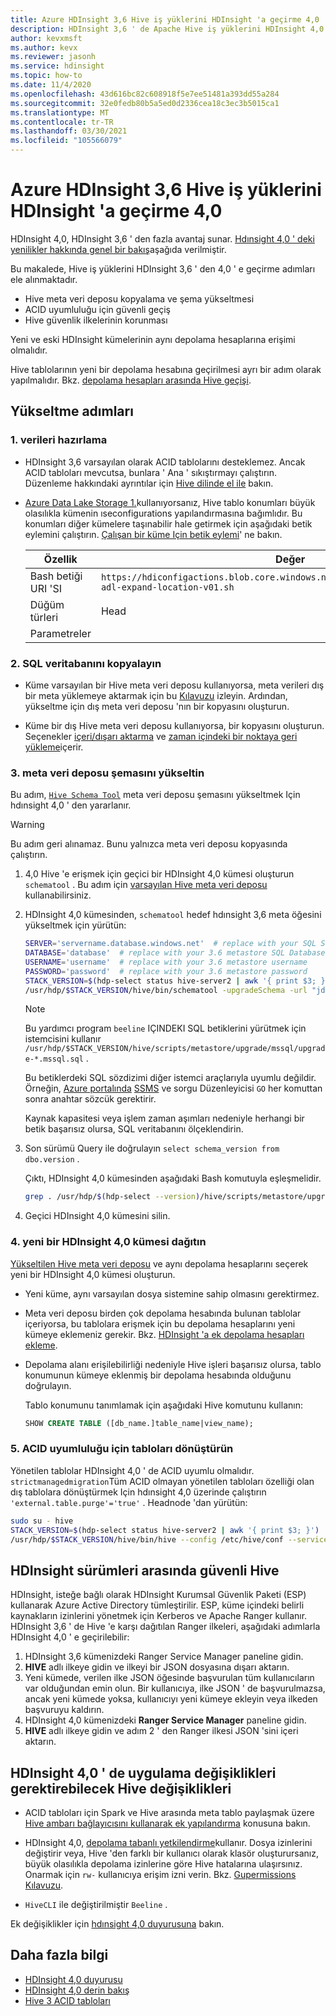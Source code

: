 ```yaml
---
title: Azure HDInsight 3,6 Hive iş yüklerini HDInsight 'a geçirme 4,0
description: HDInsight 3,6 ' de Apache Hive iş yüklerini HDInsight 4,0 ' ye geçirmeyi öğrenin.
author: kevxmsft
ms.author: kevx
ms.reviewer: jasonh
ms.service: hdinsight
ms.topic: how-to
ms.date: 11/4/2020
ms.openlocfilehash: 43d616bc82c608918f5e7ee51481a393dd55a284
ms.sourcegitcommit: 32e0fedb80b5a5ed0d2336cea18c3ec3b5015ca1
ms.translationtype: MT
ms.contentlocale: tr-TR
ms.lasthandoff: 03/30/2021
ms.locfileid: "105566079"
---
```

# <a name="migrate-azure-hdinsight-36-hive-workloads-to-hdinsight-40"></a>Azure HDInsight 3,6 Hive iş yüklerini HDInsight 'a geçirme 4,0

HDInsight 4,0, HDInsight 3,6 ' den fazla avantaj sunar. [Hdınsight 4,0 ' deki yenilikler hakkında genel bir bakış](../hdinsight-version-release.md)aşağıda verilmiştir.

Bu makalede, Hive iş yüklerini HDInsight 3,6 ' den 4,0 ' e geçirme adımları ele alınmaktadır.

* Hive meta veri deposu kopyalama ve şema yükseltmesi
* ACID uyumluluğu için güvenli geçiş
* Hive güvenlik ilkelerinin korunması

Yeni ve eski HDInsight kümelerinin aynı depolama hesaplarına erişimi olmalıdır.

Hive tablolarının yeni bir depolama hesabına geçirilmesi ayrı bir adım olarak yapılmalıdır. Bkz. [depolama hesapları arasında Hive geçişi](./hive-migration-across-storage-accounts.md).

## <a name="steps-to-upgrade"></a>Yükseltme adımları

### <a name="1-prepare-the-data"></a>1. verileri hazırlama

* HDInsight 3,6 varsayılan olarak ACID tablolarını desteklemez. Ancak ACID tabloları mevcutsa, bunlara ' Ana ' sıkıştırmayı çalıştırın. Düzenleme hakkındaki ayrıntılar için [Hive dilinde el ile](https://cwiki.apache.org/confluence/display/Hive/LanguageManual+DDL#LanguageManualDDL-AlterTable/Partition/Compact) bakın.

* [Azure Data Lake Storage 1.](../overview-data-lake-storage-gen1.md)kullanıyorsanız, Hive tablo konumları büyük olasılıkla kümenin ıseconfigurations yapılandırmasına bağımlıdır. Bu konumları diğer kümelere taşınabilir hale getirmek için aşağıdaki betik eylemini çalıştırın. [Çalışan bir küme Için betik eylemi](../hdinsight-hadoop-customize-cluster-linux.md#script-action-to-a-running-cluster)' ne bakın.

    |Özellik | Değer |
    |---|---|
    |Bash betiği URI 'SI|`https://hdiconfigactions.blob.core.windows.net/linuxhivemigrationv01/hive-adl-expand-location-v01.sh`|
    |Düğüm türleri|Head|
    |Parametreler||

### <a name="2-copy-the-sql-database"></a>2. SQL veritabanını kopyalayın

* Küme varsayılan bir Hive meta veri deposu kullanıyorsa, meta verileri dış bir meta yüklemeye aktarmak için bu [Kılavuzu](./hive-default-metastore-export-import.md) izleyin. Ardından, yükseltme için dış meta veri deposu 'nın bir kopyasını oluşturun.

* Küme bir dış Hive meta veri deposu kullanıyorsa, bir kopyasını oluşturun. Seçenekler [içeri/dışarı aktarma](../../azure-sql/database/database-export.md) ve [zaman içindeki bir noktaya geri yükleme](../../azure-sql/database/recovery-using-backups.md#point-in-time-restore)içerir.

### <a name="3-upgrade-the-metastore-schema"></a>3. meta veri deposu şemasını yükseltin

Bu adım, [`Hive Schema Tool`](https://cwiki.apache.org/confluence/display/Hive/Hive+Schema+Tool) meta veri deposu şemasını yükseltmek Için hdınsight 4,0 ' den yararlanır.

> [!Warning]
> Bu adım geri alınamaz. Bunu yalnızca meta veri deposu kopyasında çalıştırın.

1. 4,0 Hive 'e erişmek için geçici bir HDInsight 4,0 kümesi oluşturun `schematool` . Bu adım için [varsayılan Hive meta veri deposu](../hdinsight-use-external-metadata-stores.md#default-metastore) kullanabilirsiniz.

1. HDInsight 4,0 kümesinden, `schematool` hedef hdınsight 3,6 meta öğesini yükseltmek için yürütün:

    ```sh
    SERVER='servername.database.windows.net'  # replace with your SQL Server
    DATABASE='database'  # replace with your 3.6 metastore SQL Database
    USERNAME='username'  # replace with your 3.6 metastore username
    PASSWORD='password'  # replace with your 3.6 metastore password
    STACK_VERSION=$(hdp-select status hive-server2 | awk '{ print $3; }')
    /usr/hdp/$STACK_VERSION/hive/bin/schematool -upgradeSchema -url "jdbc:sqlserver://$SERVER;databaseName=$DATABASE;trustServerCertificate=false;encrypt=true;hostNameInCertificate=*.database.windows.net;" -userName "$USERNAME" -passWord "$PASSWORD" -dbType "mssql" --verbose
    ```

    > [!NOTE]
    > Bu yardımcı program `beeline` IÇINDEKI SQL betiklerini yürütmek için istemcisini kullanır `/usr/hdp/$STACK_VERSION/hive/scripts/metastore/upgrade/mssql/upgrade-*.mssql.sql` .
    >
    > Bu betiklerdeki SQL sözdizimi diğer istemci araçlarıyla uyumlu değildir. Örneğin, [Azure portalında](../../azure-sql/database/connect-query-portal.md) [SSMS](/sql/ssms/download-sql-server-management-studio-ssms) ve sorgu Düzenleyicisi `GO` her komuttan sonra anahtar sözcük gerektirir.
    >
    > Kaynak kapasitesi veya işlem zaman aşımları nedeniyle herhangi bir betik başarısız olursa, SQL veritabanını ölçeklendirin.

1. Son sürümü Query ile doğrulayın `select schema_version from dbo.version` .

    Çıktı, HDInsight 4,0 kümesinden aşağıdaki Bash komutuyla eşleşmelidir.

    ```bash
    grep . /usr/hdp/$(hdp-select --version)/hive/scripts/metastore/upgrade/mssql/upgrade.order.mssql | tail -n1 | rev | cut -d'-' -f1 | rev
    ```

1. Geçici HDInsight 4,0 kümesini silin.

### <a name="4-deploy-a-new-hdinsight-40-cluster"></a>4. yeni bir HDInsight 4,0 kümesi dağıtın

[Yükseltilen Hive meta veri deposu](../hdinsight-use-external-metadata-stores.md#select-a-custom-metastore-during-cluster-creation) ve aynı depolama hesaplarını seçerek yeni bir HDInsight 4,0 kümesi oluşturun.

* Yeni küme, aynı varsayılan dosya sistemine sahip olmasını gerektirmez.

* Meta veri deposu birden çok depolama hesabında bulunan tablolar içeriyorsa, bu tablolara erişmek için bu depolama hesaplarını yeni kümeye eklemeniz gerekir. Bkz. [HDInsight 'a ek depolama hesapları ekleme](../hdinsight-hadoop-add-storage.md).

* Depolama alanı erişilebilirliği nedeniyle Hive işleri başarısız olursa, tablo konumunun kümeye eklenmiş bir depolama hesabında olduğunu doğrulayın.

    Tablo konumunu tanımlamak için aşağıdaki Hive komutunu kullanın:

    ```sql
    SHOW CREATE TABLE ([db_name.]table_name|view_name);
    ```

### <a name="5-convert-tables-for-acid-compliance"></a>5. ACID uyumluluğu için tabloları dönüştürün

Yönetilen tablolar HDInsight 4,0 ' de ACID uyumlu olmalıdır. `strictmanagedmigration`Tüm ACID olmayan yönetilen tabloları özelliği olan dış tablolara dönüştürmek Için hdınsight 4,0 üzerinde çalıştırın `'external.table.purge'='true'` . Headnode 'dan yürütün:

```bash
sudo su - hive
STACK_VERSION=$(hdp-select status hive-server2 | awk '{ print $3; }')
/usr/hdp/$STACK_VERSION/hive/bin/hive --config /etc/hive/conf --service strictmanagedmigration --hiveconf hive.strict.managed.tables=true -m automatic --modifyManagedTables
```

## <a name="secure-hive-across-hdinsight-versions"></a>HDInsight sürümleri arasında güvenli Hive

HDInsight, isteğe bağlı olarak HDInsight Kurumsal Güvenlik Paketi (ESP) kullanarak Azure Active Directory tümleştirilir. ESP, küme içindeki belirli kaynakların izinlerini yönetmek için Kerberos ve Apache Ranger kullanır. HDInsight 3,6 ' de Hive 'e karşı dağıtılan Ranger ilkeleri, aşağıdaki adımlarla HDInsight 4,0 ' e geçirilebilir:

1. HDInsight 3,6 kümenizdeki Ranger Service Manager paneline gidin.
2. **HIVE** adlı ilkeye gidin ve ilkeyi bir JSON dosyasına dışarı aktarın.
3. Yeni kümede, verilen ilke JSON öğesinde başvurulan tüm kullanıcıların var olduğundan emin olun. Bir kullanıcıya, ilke JSON ' de başvurulmazsa, ancak yeni kümede yoksa, kullanıcıyı yeni kümeye ekleyin veya ilkeden başvuruyu kaldırın.
4. HDInsight 4,0 kümenizdeki **Ranger Service Manager** paneline gidin.
5. **HIVE** adlı ilkeye gidin ve adım 2 ' den Ranger ilkesi JSON 'sini içeri aktarın.

## <a name="hive-changes-in-hdinsight-40-that-may-require-application-changes"></a>HDInsight 4,0 ' de uygulama değişiklikleri gerektirebilecek Hive değişiklikleri

* ACID tabloları için Spark ve Hive arasında meta tablo paylaşmak üzere [Hive ambarı bağlayıcısını kullanarak ek yapılandırma](./apache-hive-warehouse-connector.md) konusuna bakın.

* HDInsight 4,0, [depolama tabanlı yetkilendirme](https://cwiki.apache.org/confluence/display/Hive/Storage+Based+Authorization+in+the+Metastore+Server)kullanır. Dosya izinlerini değiştirir veya, Hive 'den farklı bir kullanıcı olarak klasör oluşturursanız, büyük olasılıkla depolama izinlerine göre Hive hatalarına ulaşırsınız. Onarmak için `rw-` kullanıcıya erişim izni verin. Bkz. [Gupermissions Kılavuzu](https://hadoop.apache.org/docs/r2.7.1/hadoop-project-dist/hadoop-hdfs/HdfsPermissionsGuide.html).

* `HiveCLI` ile değiştirilmiştir `Beeline` .

Ek değişiklikler için [hdınsight 4,0 duyurusuna](../hdinsight-version-release.md) bakın.

## <a name="further-reading"></a>Daha fazla bilgi

* [HDInsight 4,0 duyurusu](../hdinsight-version-release.md)
* [HDInsight 4,0 derin bakış](https://azure.microsoft.com/blog/deep-dive-into-azure-hdinsight-4-0/)
* [Hive 3 ACID tabloları](https://docs.hortonworks.com/HDPDocuments/HDP3/HDP-3.1.0/using-hiveql/content/hive_3_internals.html)